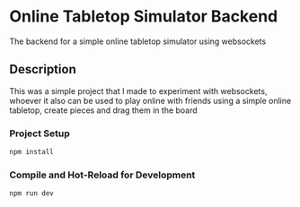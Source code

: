 # Online Tabletop Simulator Backend

The backend for a simple online tabletop simulator using websockets

## Description

This was a simple project that I made to experiment with websockets, whoever it also can be used to play online with friends using a simple online tabletop, create pieces and drag them in the board

### Project Setup

```sh
npm install
```

### Compile and Hot-Reload for Development

```sh
npm run dev
```
